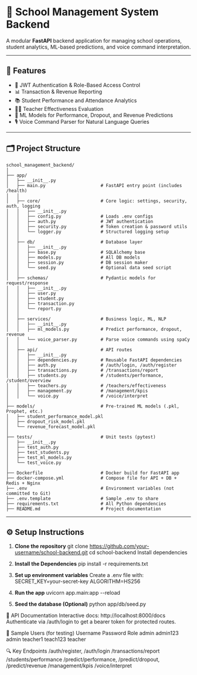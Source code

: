 # 🏫 School Management System Backend

A modular **FastAPI** backend application for managing school operations, student analytics, ML-based predictions, and voice command interpretation.

---

## 🚀 Features

- 🔐 JWT Authentication & Role-Based Access Control
- 📊 Transaction & Revenue Reporting
- 📚 Student Performance and Attendance Analytics
- 👨‍🏫 Teacher Effectiveness Evaluation
- 🤖 ML Models for Performance, Dropout, and Revenue Predictions
- 🎙️ Voice Command Parser for Natural Language Queries

---

## 🗂️ Project Structure

```text
school_management_backend/
│
├── app/
│   ├── __init__.py
│   ├── main.py                     # FastAPI entry point (includes /health)
│   │
│   ├── core/                       # Core logic: settings, security, auth, logging
│   │   ├── __init__.py
│   │   ├── config.py               # Loads .env configs
│   │   ├── auth.py                 # JWT authentication
│   │   ├── security.py             # Token creation & password utils
│   │   └── logger.py               # Structured logging setup
│   │
│   ├── db/                         # Database layer
│   │   ├── __init__.py
│   │   ├── base.py                 # SQLAlchemy base
│   │   ├── models.py               # All DB models
│   │   ├── session.py              # DB session maker
│   │   └── seed.py                 # Optional data seed script
│   │
│   ├── schemas/                    # Pydantic models for request/response
│   │   ├── __init__.py
│   │   ├── user.py
│   │   ├── student.py
│   │   ├── transaction.py
│   │   └── report.py
│   │
│   ├── services/                   # Business logic, ML, NLP
│   │   ├── __init__.py
│   │   ├── ml_models.py            # Predict performance, dropout, revenue
│   │   └── voice_parser.py         # Parse voice commands using spaCy
│   │
│   ├── api/                        # API routes
│   │   ├── __init__.py
│   │   ├── dependencies.py         # Reusable FastAPI dependencies
│   │   ├── auth.py                 # /auth/login, /auth/register
│   │   ├── transactions.py         # /transactions/report
│   │   ├── students.py             # /students/performance, /student/overview
│   │   ├── teachers.py             # /teachers/effectiveness
│   │   ├── management.py           # /management/kpis
│   │   └── voice.py                # /voice/interpret
│
├── models/                         # Pre-trained ML models (.pkl, Prophet, etc.)
│   ├── student_performance_model.pkl
│   ├── dropout_risk_model.pkl
│   └── revenue_forecast_model.pkl
│
├── tests/                          # Unit tests (pytest)
│   ├── __init__.py
│   ├── test_auth.py
│   ├── test_students.py
│   ├── test_ml_models.py
│   └── test_voice.py
│
├── Dockerfile                      # Docker build for FastAPI app
├── docker-compose.yml              # Compose file for API + DB + Redis + Nginx
├── .env                            # Environment variables (not committed to Git)
├── .env.template                   # Sample .env to share
├── requirements.txt                # All Python dependencies
├── README.md                       # Project documentation
```

---

## ⚙️ Setup Instructions

1. **Clone the repository**
git clone https://github.com/your-username/school-backend.git
cd school-backend
Install dependencies

2. **Install the Dependencies**
pip install -r requirements.txt

3. **Set up environment variables**
Create a .env file with:
SECRET_KEY=your-secret-key
ALGORITHM=HS256

4. **Run the app**
uvicorn app.main:app --reload

5. **Seed the database (Optional)**
python app/db/seed.py


📌 API Documentation
Interactive docs: http://localhost:8000/docs
Authenticate via /auth/login to get a bearer token for protected routes.


🔑 Sample Users (for testing)
Username	Password	Role
admin	admin123	admin
teacher1	teach123	teacher


🔍 Key Endpoints
/auth/register, /auth/login
/transactions/report
/students/performance
/predict/performance, /predict/dropout, /predict/revenue
/management/kpis
/voice/interpret
